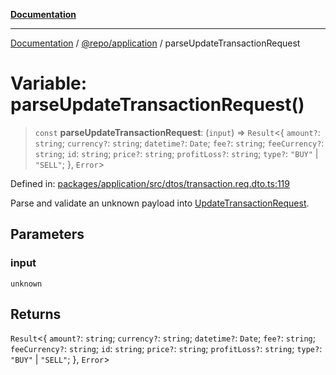 [**Documentation**](../../../README.md)

***

[Documentation](../../../README.md) / [@repo/application](../README.md) / parseUpdateTransactionRequest

# Variable: parseUpdateTransactionRequest()

> `const` **parseUpdateTransactionRequest**: (`input`) => `Result`\<\{ `amount?`: `string`; `currency?`: `string`; `datetime?`: `Date`; `fee?`: `string`; `feeCurrency?`: `string`; `id`: `string`; `price?`: `string`; `profitLoss?`: `string`; `type?`: `"BUY"` \| `"SELL"`; \}, `Error`\>

Defined in: [packages/application/src/dtos/transaction.req.dto.ts:119](https://github.com/o3osatoshi/experiment/blob/54ab00df974a3e9f8283fbcd8c611ed1e0274132/packages/application/src/dtos/transaction.req.dto.ts#L119)

Parse and validate an unknown payload into [UpdateTransactionRequest](../type-aliases/UpdateTransactionRequest.md).

## Parameters

### input

`unknown`

## Returns

`Result`\<\{ `amount?`: `string`; `currency?`: `string`; `datetime?`: `Date`; `fee?`: `string`; `feeCurrency?`: `string`; `id`: `string`; `price?`: `string`; `profitLoss?`: `string`; `type?`: `"BUY"` \| `"SELL"`; \}, `Error`\>
